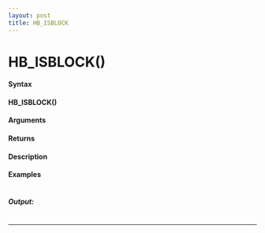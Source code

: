 ```yaml
---
layout: post
title: HB_ISBLOCK
---
```


# HB_ISBLOCK()


#### Syntax

#### HB_ISBLOCK()

#### Arguments

#### Returns

#### Description

#### Examples

```

```

##### Output:

```

```

---